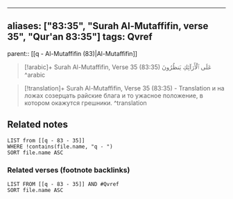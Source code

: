 
---
aliases: ["83:35", "Surah Al-Mutaffifin, verse 35", "Qur'an 83:35"]
tags: Qvref
---

parent:: [[q - Al-Mutaffifin (83)|Al-Mutaffifin]]

> [!arabic]+ Surah Al-Mutaffifin, Verse 35 (83:35)
> <span class="quran-arabic">عَلَى ٱلْأَرَآئِكِ يَنظُرُونَ</span>
^arabic

> [!translation]+ Surah Al-Mutaffifin, Verse 35 (83:35) - Translation
> и на ложах созерцать райские блага и то ужасное положение, в котором окажутся грешники.
^translation



## Related notes
```dataview
LIST from [[q - 83 - 35]]
WHERE !contains(file.name, "q - ")
SORT file.name ASC
```

### Related verses (footnote backlinks)
```dataview
LIST FROM [[q - 83 - 35]] AND #Qvref
SORT file.name ASC
```

